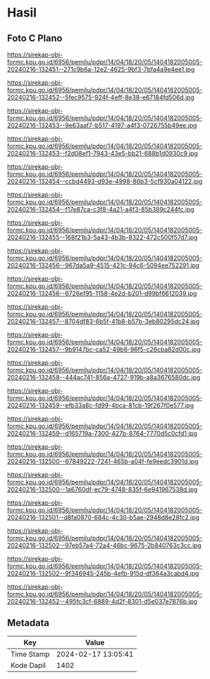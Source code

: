 # Hasil

## Foto C Plano

https://sirekap-obj-formc.kpu.go.id/6956/pemilu/pdpr/14/04/18/20/05/1404182005005-20240216-132451--271c9b6a-12e2-4625-9bf3-7bfa4a9e4ee1.jpg

https://sirekap-obj-formc.kpu.go.id/6956/pemilu/pdpr/14/04/18/20/05/1404182005005-20240216-132452--5fec9575-924f-4eff-8e38-e67184fd506d.jpg

https://sirekap-obj-formc.kpu.go.id/6956/pemilu/pdpr/14/04/18/20/05/1404182005005-20240216-132453--9e63aaf7-b517-4197-a4f3-0726755b49ee.jpg

https://sirekap-obj-formc.kpu.go.id/6956/pemilu/pdpr/14/04/18/20/05/1404182005005-20240216-132453--f2d08ef1-7943-43e5-bb21-688b1d0930c9.jpg

https://sirekap-obj-formc.kpu.go.id/6956/pemilu/pdpr/14/04/18/20/05/1404182005005-20240216-132454--ccbd4493-d93e-4998-86b3-5cf930a04122.jpg

https://sirekap-obj-formc.kpu.go.id/6956/pemilu/pdpr/14/04/18/20/05/1404182005005-20240216-132454--f17e87ca-c3f8-4a21-a4f3-85b389c244fc.jpg

https://sirekap-obj-formc.kpu.go.id/6956/pemilu/pdpr/14/04/18/20/05/1404182005005-20240216-132455--168f21b3-5a43-4b3b-8322-472c500f57d7.jpg

https://sirekap-obj-formc.kpu.go.id/6956/pemilu/pdpr/14/04/18/20/05/1404182005005-20240216-132456--967da5a9-4515-421c-94c6-5094ee752291.jpg

https://sirekap-obj-formc.kpu.go.id/6956/pemilu/pdpr/14/04/18/20/05/1404182005005-20240216-132456--6726ef95-1158-4e2d-b201-d99bf6612039.jpg

https://sirekap-obj-formc.kpu.go.id/6956/pemilu/pdpr/14/04/18/20/05/1404182005005-20240216-132457--8704df83-6b5f-41b8-b57b-3eb80295dc24.jpg

https://sirekap-obj-formc.kpu.go.id/6956/pemilu/pdpr/14/04/18/20/05/1404182005005-20240216-132457--9b9147bc-ca52-49b6-96f5-c26cba82d00c.jpg

https://sirekap-obj-formc.kpu.go.id/6956/pemilu/pdpr/14/04/18/20/05/1404182005005-20240216-132458--444ac741-856a-4727-919b-a8a3676580dc.jpg

https://sirekap-obj-formc.kpu.go.id/6956/pemilu/pdpr/14/04/18/20/05/1404182005005-20240216-132459--efb33a8c-fd99-4bca-81cb-19f267f0e577.jpg

https://sirekap-obj-formc.kpu.go.id/6956/pemilu/pdpr/14/04/18/20/05/1404182005005-20240216-132459--d165719a-7300-427b-8764-7770d5c0cfd1.jpg

https://sirekap-obj-formc.kpu.go.id/6956/pemilu/pdpr/14/04/18/20/05/1404182005005-20240216-132500--67849222-7241-465b-a04f-fe9eedc3901d.jpg

https://sirekap-obj-formc.kpu.go.id/6956/pemilu/pdpr/14/04/18/20/05/1404182005005-20240216-132500--1a6760df-ec79-4748-835f-6e941967538d.jpg

https://sirekap-obj-formc.kpu.go.id/6956/pemilu/pdpr/14/04/18/20/05/1404182005005-20240216-132501--d8fa0870-684c-4c30-b5ae-2948d8e28fc2.jpg

https://sirekap-obj-formc.kpu.go.id/6956/pemilu/pdpr/14/04/18/20/05/1404182005005-20240216-132502--97eb57a4-72a4-46bc-9675-2b840763c3cc.jpg

https://sirekap-obj-formc.kpu.go.id/6956/pemilu/pdpr/14/04/18/20/05/1404182005005-20240216-132502--9f346945-245b-4efb-915d-df364a3cabd4.jpg

https://sirekap-obj-formc.kpu.go.id/6956/pemilu/pdpr/14/04/18/20/05/1404182005005-20240216-132452--495fc3cf-6889-4d2f-8301-d5e037e7876b.jpg


## Metadata

| Key        | Value               |
| ---------- | ------------------- |
| Time Stamp | 2024-02-17 13:05:41 |
| Kode Dapil | 1402                |



